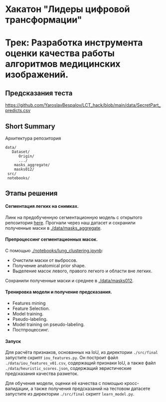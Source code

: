 # Хакатон "Лидеры цифровой трансформации"
# Трек: Разработка инструмента оценки качества работы алгоритмов медицинских изображений.

## Предсказания теста

https://github.com/YaroslavBespalov/LCT_hack/blob/main/data/SecretPart_predicts.csv


## Short Summary

Архитектура репозитория

```
data/
   Dataset/
      Origin/
      .../
    masks_aggregate/
    masks012/
 src/
 notebooks/
```


## Этапы решения

#### Сегментация легких на снимках.

Линк на предобученную сегментационную модель с открытого репозитория [here](https://github.com/IlliaOvcharenko/lung-segmentation). Прогнали через наш датасет и сохранили полученные маски в [./data/masks_aggregate](https://github.com/YaroslavBespalov/LCT_hack/tree/main/data/masks_aggregate).

#### Препроцессинг сегментационных масок.

С помощью [./notebooks/lung_clustering.ipynb](https://github.com/YaroslavBespalov/LCT_hack/blob/main/notebooks/lung_clustering.ipynb):

  - Очистили маски от выбросов.
  - Получение anatomical prior shape.
  - Выделение масок левого, правого легкого и области вне легких.

Сохранили полученные маски и среднее в [./data/masks012](https://github.com/YaroslavBespalov/LCT_hack/tree/main/data/masks012).

#### Тренировка модели и получение предсказания.

  - Features mining
  - Feature Selection.
  - Model training.
  - Pseudo-labeling.
  - Model training on pseudo-labeling.
  - Постпроцессинг.

#### Запуск

Для расчёта признаков, основанных на IoU, из директории `./src/final` запустите скрипт `iou_features.py`. Он построит файл `./data/iou_features_v01.csv`, содержащий признаки IoU, а также файл `./data/heuristic_scores.json`, содержащий эвристические предсказания качества разметок.

Для обучения модели, оценки её качества с помощью кросс-валидации, а также получения предсказаний на тестовом датасете запустите из директории `./src/final` скрипт `learn_model.py`.
